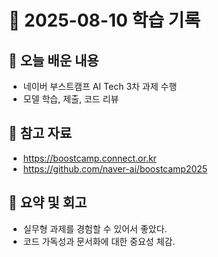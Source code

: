 # 📘 2025-08-10 학습 기록

## 📌 오늘 배운 내용
- 네이버 부스트캠프 AI Tech 3차 과제 수행
- 모델 학습, 제출, 코드 리뷰

## 🔗 참고 자료
- https://boostcamp.connect.or.kr
- https://github.com/naver-ai/boostcamp2025

## 🧠 요약 및 회고
- 실무형 과제를 경험할 수 있어서 좋았다.
- 코드 가독성과 문서화에 대한 중요성 체감.

